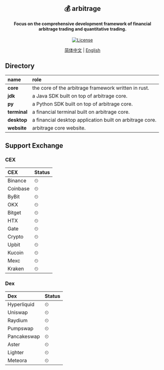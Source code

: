 <h2 align="center">
    💰 arbitrage
</h2>
<h4 align="center">
Focus on the comprehensive development framework of financial arbitrage trading and quantitative trading.
</h4>
<p align="center">
  <a href="https://github.com/0xhappyboy/arbitrage/blob/main/LICENSE"><img src="https://img.shields.io/badge/License-MIT-d1d1f6.svg?style=flat&labelColor=1C2C2E&color=BEC5C9&logo=googledocs&label=license&logoColor=BEC5C9" alt="License"></a>
</p>
<p align="center">
<a href="./README_zh-CN.md">简体中文</a> | <a href="./README.md">English</a>
</p>

## Directory
| **name** | **role** | 
| :-----| :----- |
| **core** | the core of the arbitrage framework written in rust. |  
| **jdk** | a Java SDK built on top of arbitrage core. |  
| **py** | a Python SDK built on top of arbitrage core. |  
| **terminal** | a financial terminal built on arbitrage core. |  
| **desktop** | a financial desktop application built on arbitrage core. |  
| **website** | arbitrage core website. |  
## Support Exchange
### CEX
| **CEX** | **Status** |
| :-----| :----- |
| Binance | ⏲ |  
| Coinbase | ⏲ |  
| ByBit | ⏲ |  
| OKX | ⏲ |  
| Bitget | ⏲ |  
| HTX | ⏲ |  
| Gate | ⏲ |  
| Crypto | ⏲ |  
| Upbit | ⏲ |  
| Kucoin | ⏲ |  
| Mexc | ⏲ |  
| Kraken | ⏲ |  
### Dex
| **Dex** | **Status** |
| :-----| :----- |
| Hyperliquid | ⏲ |  
| Uniswap | ⏲ |  
| Raydium | ⏲ |  
| Pumpswap | ⏲ |  
| Pancakeswap | ⏲ |  
| Aster | ⏲ |  
| Lighter | ⏲ |  
| Meteora | ⏲ |  

